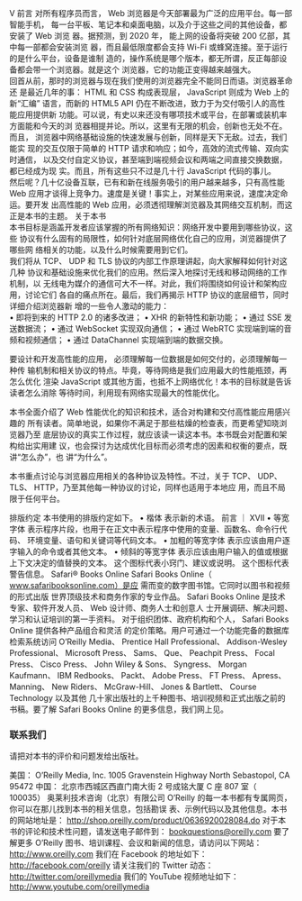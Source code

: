 V
前言
对所有程序员而言， Web 浏览器是今天部署最为广泛的应用平台。每一部智能手机，
每一台平板、笔记本和桌面电脑，以及介于这些之间的其他设备，都安装了 Web 浏览
器。据预测，到 2020 年， 能上网的设备将突破 200 亿部，其中每一部都会安装浏览
器，而且最低限度都会支持 Wi-Fi 或蜂窝连接。至于运行的是什么平台，设备是谁制
造的，操作系统是哪个版本，都无所谓，反正每部设备都会带一个浏览器。就是这个
浏览器，它的功能正变得越来越强大。  
回首从前，那时的浏览器与现在我们使用的浏览器完全不能同日而语。浏览器革命还
是最近几年的事： HTML 和 CSS 构成表现层， JavaScript 则成为 Web 上的新“汇编”
语言，而新的 HTML5 API 仍在不断改进，致力于为交付吸引人的高性能应用提供新
功能。可以说，有史以来还没有哪项技术或平台，在部署或装机率方面能和今天的浏
览器相提并论。所以，这里有无限的机会，创新也无处不在。  
而且， 浏览器中网络基础设施的快速发展与创新，同样是天下无敌。过去，我们能实
现的交互仅限于简单的 HTTP 请求和响应；如今，高效的流式传输、双向实时通信，
以及交付自定义协议，甚至端到端视频会议和两端之间直接交换数据，都已经成为现
实。而且，所有这些只不过是几十行 JavaScript 代码的事儿。  
然后呢？几十亿设备互联，已有和新在线服务吸引的用户越来越多，只有高性能 Web
应用才谈得上竞争力。速度是关键！事实上，对某些应用来说，速度决定命运。要开发
出高性能的 Web 应用，必须透彻理解浏览器及其网络交互机制，而这正是本书的主题。
关于本书  
本书目标是涵盖开发者应该掌握的所有网络知识：网络开发中要用到哪些协议，这些
协议有什么固有的局限性，如何针对底层网络优化自己的应用，浏览器提供了哪些网
络相关的功能，以及什么时候需要用到它们。  
我们将从 TCP、 UDP 和 TLS 协议的内部工作原理讲起，向大家解释如何针对这几种
协议和基础设施来优化我们的应用。然后深入地探讨无线和移动网络的工作机制，以
无线电为媒介的通信可大不一样。对此，我们将围绕如何设计和架构应用，讨论它们
各自的痛点所在。最后，我们再揭示 HTTP 协议的底层细节，同时详细介绍浏览器新
增的一些令人激动的能力：  
• 即将到来的 HTTP 2.0 的诸多改进；
• XHR 的新特性和新功能；
• 通过 SSE 发送数据流；
• 通过 WebSocket 实现双向通信；
• 通过 WebRTC 实现端到端的音频和视频通信；
• 通过 DataChannel 实现端到端的数据交换。

要设计和开发高性能的应用， 必须理解每一位数据是如何交付的，必须理解每一种传
输机制和相关协议的特点。毕竟，等待网络是我们应用最大的性能瓶颈，再怎么优化
渲染 JavaScript 或其他方面，也抵不上网络优化！本书的目标就是告诉读者怎么消除
等待时间，利用现有网络实现最大的性能优化。  

本书全面介绍了 Web 性能优化的知识和技术，适合对构建和交付高性能应用感兴趣的
所有读者。简单地说，如果你不满足于那些枯燥的检查表，而更希望知晓浏览器乃至
底层协议的真实工作过程，就应该读一读这本书。本书既会对配置和架构给出实用建
议，也会探讨为达成优化目标而必须考虑的因素和权衡的要点，既讲“怎么办”，也
讲“为什么”。  

本书重点讨论与浏览器应用相关的各种协议及特性。不过，关于 TCP、
UDP、 TLS、 HTTP，乃至其他每一种协议的讨论，同样也适用于本地应
用，而且不局限于任何平台。  

排版约定
本书使用的排版约定如下。
• 楷体
表示新的术语。
前言 ｜ XVII
• 等宽字体
表示程序片段，也用于在正文中表示程序中使用的变量、函数名、命令行代码、
环境变量、语句和关键词等代码文本。
• 加粗的等宽字体
表示应该由用户逐字输入的命令或者其他文本。
• 倾斜的等宽字体
表示应该由用户输入的值或根据上下文决定的值替换的文本。
这个图标代表小窍门、建议或说明。
这个图标代表警告信息。
Safari® Books Online
Safari Books Online（ www.safaribooksonline.com）是应
需而变的数字图书馆。它同时以图书和视频的形式出版
世界顶级技术和商务作家的专业作品。
Safari Books Online 是技术专家、软件开发人员、 Web 设计师、商务人士和创意人
士开展调研、解决问题、学习和认证培训的第一手资料。
对于组织团体、政府机构和个人， Safari Books Online 提供各种产品组合和灵活
的定价策略。用户可通过一个功能完备的数据库检索系统访问 O’Reilly Media、
Prentice Hall Professional、 Addison-Wesley Professional、 Microsoft Press、 Sams、
Que、 Peachpit Press、 Focal Press、 Cisco Press、 John Wiley & Sons、 Syngress、
Morgan Kaufmann、 IBM Redbooks、 Packt、 Adobe Press、 FT Press、 Apress、
Manning、 New Riders、 McGraw-Hill、 Jones & Bartlett、 Course Technology 以及其他
几十家出版社的上千种图书、培训视频和正式出版之前的书稿。要了解 Safari Books
Online 的更多信息，我们网上见。
### 联系我们
请把对本书的评价和问题发给出版社。

美国：
O’Reilly Media, Inc.
1005 Gravenstein Highway North
Sebastopol, CA 95472
中国：
北京市西城区西直门南大街 2 号成铭大厦 C 座 807 室（ 100035）
奥莱利技术咨询（北京）有限公司
O’Reilly 的每一本书都有专属网页，你可以在那儿找到本书的相关信息，包括勘误
表、示例代码以及其他信息。本书的网站地址是：
http://shop.oreilly.com/product/0636920028084.do
对于本书的评论和技术性问题，请发送电子邮件到：
bookquestions@oreilly.com
要了解更多 O’Reilly 图书、培训课程、会议和新闻的信息，请访问以下网站：
http://www.oreilly.com
我们在 Facebook 的地址如下：
http://facebook.com/oreilly
请关注我们的 Twitter 动态：
http://twitter.com/oreillymedia
我们的 YouTube 视频地址如下：
http://www.youtube.com/oreillymedia